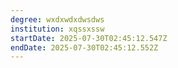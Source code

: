 ```yaml
---
degree: wxdxwdxdwsdws
institution: xqssxssw
startDate: 2025-07-30T02:45:12.547Z
endDate: 2025-07-30T02:45:12.552Z
---
```

